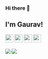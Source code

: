 ### Hi there 👋

## I'm Gaurav!
<img align="middle" src="https://logodix.com/logo/79650.png" width=25px /></a>
<a href="mailto:gjyakhwa1@gmail.com"><img align="middle" src="https://purepng.com/public/uploads/large/purepng.com-mail-iconsymbolsiconsapple-iosiosios-8-iconsios-8-721522596075clftr.png" width=25px /></a>
<a href="https://discordapp.com/users/667744174858043405/"><img align="middle" src="https://discord.com/assets/9f6f9cd156ce35e2d94c0e62e3eff462.png" width=25px /></a>
<a href="https://www.snapchat.com/add/gjyakhwa3"><img align="middle" src="https://cdn.discordapp.com/attachments/850952441607749712/858951551813025842/PngItem_300587.png" width=25px /></a>

<a href="https://gjyakhwa1.github.io">
  <img align="middle" src="https://github-readme-stats.vercel.app/api?username=gjyakhwa1&count_private=true&include_all_commits=true&show_icons=true&theme=tokyonight&bg_color=-30,000000,14213d,14213d" />
</a>
<a href="https://gjyakhwa1.github.io">
  <img align="middle" src="https://github-readme-stats.vercel.app/api/top-langs/?username=gjyakhwa1&count_private=true&include_all_commits=true&layout=compact&theme=tokyonight&bg_color=-30,14213d,000000,000000" />
</a>
